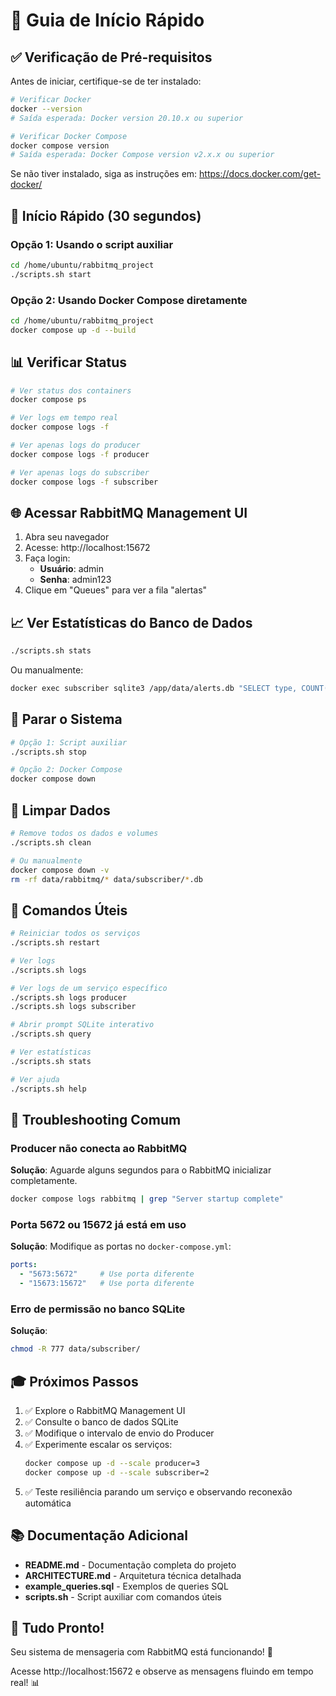 # 🚀 Guia de Início Rápido

## ✅ Verificação de Pré-requisitos

Antes de iniciar, certifique-se de ter instalado:

```bash
# Verificar Docker
docker --version
# Saída esperada: Docker version 20.10.x ou superior

# Verificar Docker Compose
docker compose version
# Saída esperada: Docker Compose version v2.x.x ou superior
```

Se não tiver instalado, siga as instruções em: https://docs.docker.com/get-docker/

## 🎯 Início Rápido (30 segundos)

### Opção 1: Usando o script auxiliar

```bash
cd /home/ubuntu/rabbitmq_project
./scripts.sh start
```

### Opção 2: Usando Docker Compose diretamente

```bash
cd /home/ubuntu/rabbitmq_project
docker compose up -d --build
```

## 📊 Verificar Status

```bash
# Ver status dos containers
docker compose ps

# Ver logs em tempo real
docker compose logs -f

# Ver apenas logs do producer
docker compose logs -f producer

# Ver apenas logs do subscriber
docker compose logs -f subscriber
```

## 🌐 Acessar RabbitMQ Management UI

1. Abra seu navegador
2. Acesse: http://localhost:15672
3. Faça login:
   - **Usuário**: admin
   - **Senha**: admin123
4. Clique em "Queues" para ver a fila "alertas"

## 📈 Ver Estatísticas do Banco de Dados

```bash
./scripts.sh stats
```

Ou manualmente:

```bash
docker exec subscriber sqlite3 /app/data/alerts.db "SELECT type, COUNT(*) FROM alerts GROUP BY type;"
```

## 🛑 Parar o Sistema

```bash
# Opção 1: Script auxiliar
./scripts.sh stop

# Opção 2: Docker Compose
docker compose down
```

## 🧹 Limpar Dados

```bash
# Remove todos os dados e volumes
./scripts.sh clean

# Ou manualmente
docker compose down -v
rm -rf data/rabbitmq/* data/subscriber/*.db
```

## 📝 Comandos Úteis

```bash
# Reiniciar todos os serviços
./scripts.sh restart

# Ver logs
./scripts.sh logs

# Ver logs de um serviço específico
./scripts.sh logs producer
./scripts.sh logs subscriber

# Abrir prompt SQLite interativo
./scripts.sh query

# Ver estatísticas
./scripts.sh stats

# Ver ajuda
./scripts.sh help
```

## 🐛 Troubleshooting Comum

### Producer não conecta ao RabbitMQ

**Solução**: Aguarde alguns segundos para o RabbitMQ inicializar completamente.

```bash
docker compose logs rabbitmq | grep "Server startup complete"
```

### Porta 5672 ou 15672 já está em uso

**Solução**: Modifique as portas no `docker-compose.yml`:

```yaml
ports:
  - "5673:5672"     # Use porta diferente
  - "15673:15672"   # Use porta diferente
```

### Erro de permissão no banco SQLite

**Solução**:

```bash
chmod -R 777 data/subscriber/
```

## 🎓 Próximos Passos

1. ✅ Explore o RabbitMQ Management UI
2. ✅ Consulte o banco de dados SQLite
3. ✅ Modifique o intervalo de envio do Producer
4. ✅ Experimente escalar os serviços:
   ```bash
   docker compose up -d --scale producer=3
   docker compose up -d --scale subscriber=2
   ```
5. ✅ Teste resiliência parando um serviço e observando reconexão automática

## 📚 Documentação Adicional

- **README.md** - Documentação completa do projeto
- **ARCHITECTURE.md** - Arquitetura técnica detalhada
- **example_queries.sql** - Exemplos de queries SQL
- **scripts.sh** - Script auxiliar com comandos úteis

## 🎉 Tudo Pronto!

Seu sistema de mensageria com RabbitMQ está funcionando! 🐰

Acesse http://localhost:15672 e observe as mensagens fluindo em tempo real! 📊
